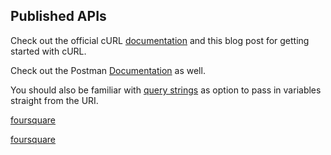 ## Published APIs

Check out the official cURL [documentation](https://curl.haxx.se/docs/manpage.html) and this blog post for getting started with cURL.

Check out the Postman [Documentation](https://learning.postman.com/docs/postman/launching-postman/introduction/) as well.

You should also be familiar with [query strings](https://en.wikipedia.org/wiki/Query_string) as option to pass in variables straight from the URI.


[foursquare](https://developer.foursquare.com/docs/build-with-foursquare/categories/)

[foursquare](https://developer.foursquare.com/docs/api-reference/venues/search/)

